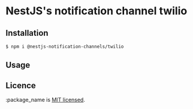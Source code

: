 # NestJS's notification channel twilio

## Installation

```bash
$ npm i @nestjs-notification-channels/twilio
```

## Usage

## Licence

:package_name is [MIT licensed](LICENSE).
